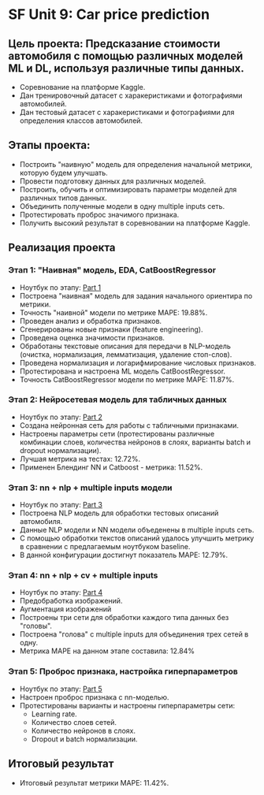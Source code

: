 # SF Unit 9: Car price prediction
## Цель проекта: Предсказание стоимости автомобиля с помощью различных моделей ML и DL, используя различные типы данных.
- Соревнование на платформе Kaggle.
- Дан тренировочный датасет с харакеристиками и фотографиями автомобилей.
- Дан тестовый датасет с харакеристиками и фотографиями для определения классов автомобилей.

## Этапы проекта:
- Построить "наивную" модель для определения начальной метрики, которую будем улучшать.
- Провести подготовку данных для различных моделей.
- Построить, обучить и оптимизировать параметры моделей для различных типов данных.
- Объединить полученные модели в одну multiple inputs сеть.
- Протестировать проброс значимого признака.
- Получить высокий результат в соревновании на платформе Kaggle.

## Реализация проекта
### Этап 1: "Наивная" модель, EDA, CatBoostRegressor
- Ноутбук по этапу: [Part 1](part_1_catboost.ipynb "Этап 1")
- Построена "наивная" модель для задания начального ориентира по метрики.
- Точность "наивной" модели по метрике MAPE: 19.88%.
- Проведен анализ и обработка признаков.
- Сгенерированы новые признаки (feature engineering).
- Проведена оценка значимости признаков.
- Обработаны текстовые описания для передачи в NLP-модель (очистка, нормализация, лемматизация, удаление стоп-слов).
- Проведена нормализация и логарифмирование числовых признаков.
- Протестирована и настроена ML модель CatBoostRegressor.
- Точность CatBoostRegressor модели по метрике MAPE: 11.87%.

### Этап 2: Нейросетевая модель для табличных данных
- Ноутбук по этапу: [Part 2](part_2_nn.ipynb "Этап 2")
- Создана нейронная сеть для работы с табличными признаками.
- Настроены параметры сети (протестированы различные комбинации слоев, количества нейронов в слоях, варианты batch и dropout нормализации).
- Лучшая метрика на тестах: 12.72%.
- Применен Блендинг NN и Catboost - метрика: 11.52%.

### Этап 3: nn + nlp + multiple inputs модели
- Ноутбук по этапу: [Part 3](part_3_nlp.ipynb "Этап 3")
- Построена NLP модель для обработки тестовых описаний автомобиля.
- Данные NLP модели и NN модели объеденены в multiple inputs сеть.
- С помощью обработки текстов описаний удалось улучшить метрику в сравнении с предлагаемым ноутбуком baseline.
- В данной конфигурации достигнут показатель МАРЕ: 12.79%.

### Этап 4: nn + nlp + cv + multiple inputs
- Ноутбук по этапу: [Part 4](part_4_cv.ipynb "Этап 4")
- Предобработка изображений.
- Аугментация изображений
- Построены три сети для обработки каждого типа данных без "головы".
- Построена "голова" с multiple inputs для объединения трех сетей в одну.
- Метрика MAPE на данном этапе составила: 12.84%

### Этап 5: Проброс признака, настройка гиперпараметров
- Ноутбук по этапу: [Part 5](part_5.ipynb "Этап 5")
- Настроен проброс признака с nn-моделью.
- Протестированы варианты и настроены гиперпараметры сети:
    - Learning rate.
    - Количество слоев сетей.
    - Количество нейронов в слоях.
    - Dropout и batch нормализации.

## Итоговый результат
- Итоговый результат метрики MAPE: 11.42%.
